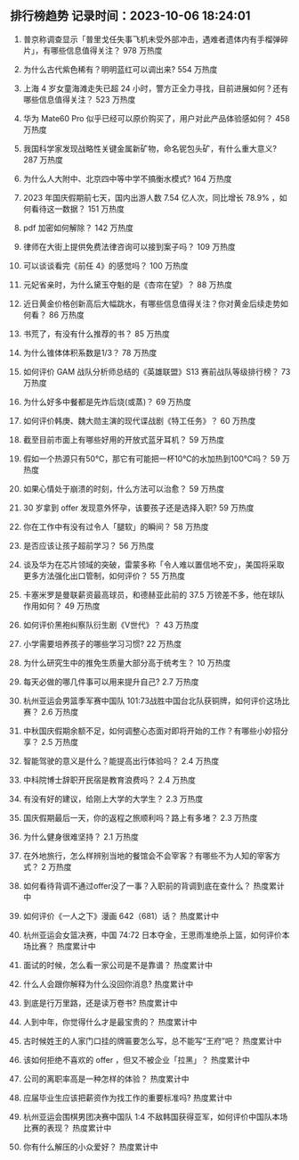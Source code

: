
## 排行榜趋势 记录时间：2023-10-06 18:24:01
  
  1. 普京称调查显示「普里戈任失事飞机未受外部冲击，遇难者遗体内有手榴弹碎片」，有哪些信息值得关注？ 978 万热度
    
  2. 为什么古代紫色稀有？明明蓝红可以调出来? 554 万热度
    
  3. 上海 4 岁女童海滩走失已超 24 小时，警方正全力寻找，目前进展如何？还有哪些信息值得关注？ 523 万热度
    
  4. 华为 Mate60 Pro 似乎已经可以原价购买了，用户对此产品体验感如何？ 458 万热度
    
  5. 我国科学家发现战略性关键金属新矿物，命名铌包头矿，有什么重大意义? 287 万热度
    
  6. 为什么人大附中、北京四中等中学不搞衡水模式? 164 万热度
    
  7. 2023 年国庆假期前七天，国内出游人数 7.54 亿人次，同比增长 78.9% ，如何看待这一数据？ 151 万热度
    
  8. pdf 加密如何解除？ 142 万热度
    
  9. 律师在大街上提供免费法律咨询可以接到案子吗？ 109 万热度
    
  10. 可以谈谈看完《前任 4》的感觉吗？ 100 万热度
    
  11. 元妃省亲时，为什么黛玉夺魁的是《杏帘在望》？ 88 万热度
    
  12. 近日黄金价格创新高后大幅跳水，有哪些信息值得关注？你对黄金后续走势如何看？ 86 万热度
    
  13. 书荒了，有没有什么推荐的书？ 85 万热度
    
  14. 为什么锥体体积系数是1/3？ 78 万热度
    
  15. 如何评价 GAM 战队分析师总结的《英雄联盟》S13 赛前战队等级排行榜？ 73 万热度
    
  16. 为什么好多中餐都是先炸后烧(或蒸)？ 69 万热度
    
  17. 如何评价韩庚、魏大勋主演的现代谍战剧《特工任务》？ 60 万热度
    
  18. 截至目前市面上有哪些好用的开放式蓝牙耳机？ 59 万热度
    
  19. 假如一个热源只有50℃，那它有可能把一杯10℃的水加热到100℃吗？ 59 万热度
    
  20. 如果心情处于崩溃的时刻，什么方法可以治愈？ 59 万热度
    
  21. 30 岁拿到 offer 发现意外怀孕，该要孩子还是选择入职? 59 万热度
    
  22. 你在工作中有没有过令人「腿软」的瞬间？ 58 万热度
    
  23. 是否应该让孩子超前学习？ 56 万热度
    
  24. 谈及华为在芯片领域的突破，雷蒙多称「令人难以置信地不安」，美国将采取更多方法强化出口管制，如何评价？ 55 万热度
    
  25. 卡塞米罗是曼联薪资最高球员，和德赫亚此前的 37.5 万镑差不多，他在球队作用如何？ 49 万热度
    
  26. 如何评价黑袍纠察队衍生剧《V世代》？ 43 万热度
    
  27. 小学需要培养孩子的哪些学习习惯? 22 万热度
    
  28. 为什么研究生中的推免生质量大部分高于统考生？ 10 万热度
    
  29. 每天必做的哪几件事可以用来提升自己? 2.7 万热度
    
  30. 杭州亚运会男篮季军赛中国队 101:73战胜中国台北队获铜牌，如何评价这场比赛？ 2.6 万热度
    
  31. 中秋国庆假期余额不足，如何调整心态面对即将开始的工作？有哪些小妙招分享？ 2.5 万热度
    
  32. 智能驾驶的意义是什么？能提高出行体验吗？ 2.4 万热度
    
  33. 中科院博士辞职开民宿是教育浪费吗？ 2.4 万热度
    
  34. 有没有好的建议，给刚上大学的大学生？ 2.3 万热度
    
  35. 国庆假期最后一天，你的返程之旅顺利吗？路上有多堵？ 2.3 万热度
    
  36. 为什么健身很难坚持？ 2.1 万热度
    
  37. 在外地旅行，怎么样辨别当地的餐馆会不会宰客？有哪些不为人知的宰客方式？ 2 万热度
    
  38. 如何看待背调不通过offer没了一事？入职前的背调到底在查什么？ 热度累计中
    
  39. 如何评价《一人之下》漫画 642（681）话？ 热度累计中
    
  40. 杭州亚运会女篮决赛，中国 74:72 日本夺金，王思雨准绝杀上篮，如何评价本场比赛？ 热度累计中
    
  41. 面试的时候，怎么看一家公司是不是靠谱？ 热度累计中
    
  42. 什么人会跟你解释为什么没回你消息? 热度累计中
    
  43. 到底是行万里路，还是读万卷书? 热度累计中
    
  44. 人到中年，你觉得什么才是最宝贵的？ 热度累计中
    
  45. 古时候姓王的人家门口挂的牌匾要怎么写，总不能写“王府”吧？ 热度累计中
    
  46. 该如何拒绝不喜欢的 offer ，但又不被企业「拉黑」？ 热度累计中
    
  47. 公司的离职率高是一种怎样的体验？ 热度累计中
    
  48. 应届毕业生应该把薪资作为找工作的重要标准吗? 热度累计中
    
  49. 杭州亚运会围棋男团决赛中国队 1:4 不敌韩国获得亚军，如何评价中国队本场比赛的表现？ 热度累计中
    
  50. 你有什么解压的小众爱好？ 热度累计中
    